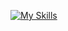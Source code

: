 [![My Skills](https://skills.thijs.gg/icons?i=c,css,html,git,js,bootstrap,tailwind,react,node)](https://skills.thijs.gg)
